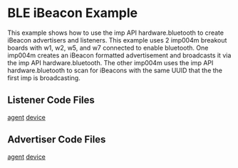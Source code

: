 # BLE iBeacon Example

This example shows how to use the imp API hardware.bluetooth to create iBeacon advertisers and listeners. This example uses 2 imp004m breakout boards with w1, w2, w5, and w7 connected to enable bluetooth. One imp004m creates an iBeacon formatted advertisement and broadcasts it via the imp API hardware.bluetooth. The other imp004m uses the imp API hardware.bluetooth to scan for iBeacons with the same UUID that the the first imp is broadcasting.

## Listener Code Files

[agent](./iBeaconListenerExample.agent.nut)
[device](./iBeaconListenerExample.device.nut)

## Advertiser Code Files

[agent](./iBeaconAdevertiserExample.agent.nut)
[device](./iBeaconAdevertiserExample.device.nut)